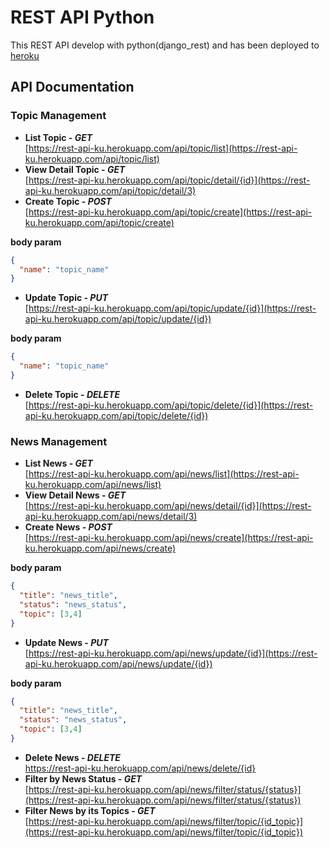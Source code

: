 # REST API Python

This REST API develop with python(django_rest) and has been deployed to [heroku](https://www.heroku.com/)

## API Documentation
### Topic Management

* **List Topic - <i>GET</i>**<br>
[https://rest-api-ku.herokuapp.com/api/topic/list](https://rest-api-ku.herokuapp.com/api/topic/list)
* **View Detail Topic - <i>GET</i>**<br>
[https://rest-api-ku.herokuapp.com/api/topic/detail/{id}](https://rest-api-ku.herokuapp.com/api/topic/detail/3)
* **Create Topic - <i>POST</i>**<br>
[https://rest-api-ku.herokuapp.com/api/topic/create](https://rest-api-ku.herokuapp.com/api/topic/create)

**body param**
```json
{
  "name": "topic_name" 
}
```
* **Update Topic - <i>PUT</i>**<br>
[https://rest-api-ku.herokuapp.com/api/topic/update/{id}](https://rest-api-ku.herokuapp.com/api/topic/update/{id})

**body param**
```json
{
  "name": "topic_name" 
}
```
* **Delete Topic - <i>DELETE</i>**<br>
[https://rest-api-ku.herokuapp.com/api/topic/delete/{id}](https://rest-api-ku.herokuapp.com/api/topic/delete/{id})

### News Management

* **List News - <i>GET</i>**<br>
[https://rest-api-ku.herokuapp.com/api/news/list](https://rest-api-ku.herokuapp.com/api/news/list)
* **View Detail News - <i>GET</i>**<br>
[https://rest-api-ku.herokuapp.com/api/news/detail/{id}](https://rest-api-ku.herokuapp.com/api/news/detail/3)
* **Create News - <i>POST</i>**<br>
[https://rest-api-ku.herokuapp.com/api/news/create](https://rest-api-ku.herokuapp.com/api/news/create)

**body param**
```json
{
  "title": "news_title",
  "status": "news_status",
  "topic": [3,4] 
}
```
* **Update News - <i>PUT</i>**<br>
[https://rest-api-ku.herokuapp.com/api/news/update/{id}](https://rest-api-ku.herokuapp.com/api/news/update/{id})

**body param**
```json
{
  "title": "news_title",
  "status": "news_status",
  "topic": [3,4] 
}
```
* **Delete News - <i>DELETE</i>**<br>
https://rest-api-ku.herokuapp.com/api/news/delete/{id}
* **Filter by News Status - <i>GET</i>**<br>
[https://rest-api-ku.herokuapp.com/api/news/filter/status/{status}](https://rest-api-ku.herokuapp.com/api/news/filter/status/{status})
* **Filter News by its Topics - <i>GET</i>**<br>
[https://rest-api-ku.herokuapp.com/api/news/filter/topic/{id_topic}](https://rest-api-ku.herokuapp.com/api/news/filter/topic/{id_topic})
